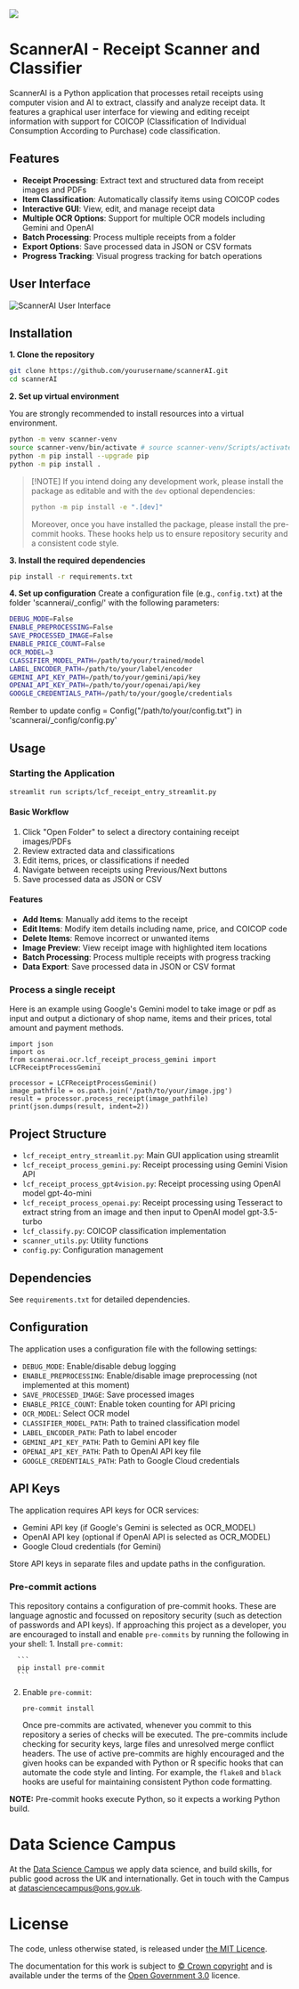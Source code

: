 <img src="https://github.com/datasciencecampus/awesome-campus/blob/master/ons_dsc_logo.png"/>

# ScannerAI - Receipt Scanner and Classifier
ScannerAI is a Python application that processes retail receipts using computer vision and AI to extract, classify and analyze receipt data. It features a graphical user interface for viewing and editing receipt information with support for COICOP (Classification of Individual Consumption According to Purchase) code classification.

## Features

- **Receipt Processing**: Extract text and structured data from receipt images and PDFs
- **Item Classification**: Automatically classify items using COICOP codes
- **Interactive GUI**: View, edit, and manage receipt data
- **Multiple OCR Options**: Support for multiple OCR models including Gemini and OpenAI
- **Batch Processing**: Process multiple receipts from a folder
- **Export Options**: Save processed data in JSON or CSV formats
- **Progress Tracking**: Visual progress tracking for batch operations

## User Interface
![ScannerAI User Interface](interface_streamlit.png)

## Installation

**1. Clone the repository**
``` bash
git clone https://github.com/yourusername/scannerAI.git
cd scannerAI
```

**2. Set up virtual environment**

You are strongly recommended to install resources into a virtual environment.

``` bash
python -m venv scanner-venv
source scanner-venv/bin/activate # source scanner-venv/Scripts/activate on Windows
python -m pip install --upgrade pip
python -m pip install .
```

> \[!NOTE\] If you intend doing any development work, please install the package as editable and with the `dev` optional dependencies:
>
> ``` bash
> python -m pip install -e ".[dev]"
> ```
>
> Moreover, once you have installed the package, please install the pre-commit hooks. These hooks help us to ensure repository security and a consistent code style.




**3. Install the required dependencies**
``` bash
pip install -r requirements.txt
```


**4. Set up configuration**
Create a configuration file (e.g., `config.txt`) at the folder 'scannerai/_config/' with the following parameters:
   ``` bash
   DEBUG_MODE=False
   ENABLE_PREPROCESSING=False
   SAVE_PROCESSED_IMAGE=False
   ENABLE_PRICE_COUNT=False
   OCR_MODEL=3
   CLASSIFIER_MODEL_PATH=/path/to/your/trained/model
   LABEL_ENCODER_PATH=/path/to/your/label/encoder
   GEMINI_API_KEY_PATH=/path/to/your/gemini/api/key
   OPENAI_API_KEY_PATH=/path/to/your/openai/api/key
   GOOGLE_CREDENTIALS_PATH=/path/to/your/google/credentials
   ```

Rember to update config = Config("/path/to/your/config.txt") in 'scannerai/_config/config.py'

## Usage

### Starting the Application

``` bash
streamlit run scripts/lcf_receipt_entry_streamlit.py
```

#### Basic Workflow

1. Click "Open Folder" to select a directory containing receipt images/PDFs
2. Review extracted data and classifications
3. Edit items, prices, or classifications if needed
4. Navigate between receipts using Previous/Next buttons
5. Save processed data as JSON or CSV


#### Features

- **Add Items**: Manually add items to the receipt
- **Edit Items**: Modify item details including name, price, and COICOP code
- **Delete Items**: Remove incorrect or unwanted items
- **Image Preview**: View receipt image with highlighted item locations
- **Batch Processing**: Process multiple receipts with progress tracking
- **Data Export**: Save processed data in JSON or CSV format



### Process a single receipt
Here is an example using Google's Gemini model to take image or pdf as input and output a dictionary of shop name, items and their prices, total amount and payment methods.

```
import json
import os
from scannerai.ocr.lcf_receipt_process_gemini import LCFReceiptProcessGemini

processor = LCFReceiptProcessGemini()
image_pathfile = os.path.join('/path/to/your/image.jpg')
result = processor.process_receipt(image_pathfile)
print(json.dumps(result, indent=2))

```

## Project Structure

- `lcf_receipt_entry_streamlit.py`: Main GUI application using streamlit
- `lcf_receipt_process_gemini.py`: Receipt processing using Gemini Vision API
- `lcf_receipt_process_gpt4vision.py`: Receipt processing using OpenAI model gpt-4o-mini
- `lcf_receipt_process_openai.py`: Receipt processing using Tesseract to extract string from an image and then input to OpenAI model gpt-3.5-turbo
- `lcf_classify.py`: COICOP classification implementation
- `scanner_utils.py`: Utility functions
- `config.py`: Configuration management

## Dependencies

See `requirements.txt` for detailed dependencies.

## Configuration

The application uses a configuration file with the following settings:

- `DEBUG_MODE`: Enable/disable debug logging
- `ENABLE_PREPROCESSING`: Enable/disable image preprocessing (not implemented at this moment)
- `SAVE_PROCESSED_IMAGE`: Save processed images
- `ENABLE_PRICE_COUNT`: Enable token counting for API pricing
- `OCR_MODEL`: Select OCR model
- `CLASSIFIER_MODEL_PATH`: Path to trained classification model
- `LABEL_ENCODER_PATH`: Path to label encoder
- `GEMINI_API_KEY_PATH`: Path to Gemini API key file
- `OPENAI_API_KEY_PATH`: Path to OpenAI API key file
- `GOOGLE_CREDENTIALS_PATH`: Path to Google Cloud credentials

## API Keys

The application requires API keys for OCR services:
- Gemini API key (if Google's Gemini is selected as OCR_MODEL)
- OpenAI API key (optional if OpenAI API is selected as OCR_MODEL)
- Google Cloud credentials (for Gemini)

Store API keys in separate files and update paths in the configuration.

### Pre-commit actions

This repository contains a configuration of pre-commit hooks. These are language agnostic and focussed on repository security (such as detection of passwords and API keys). If approaching this project as a developer, you are encouraged to install and enable `pre-commits` by running the following in your shell: 1. Install `pre-commit`:

````
  ```
  pip install pre-commit
  ```
````

2.  Enable `pre-commit`:

    ```
    pre-commit install
    ```

    Once pre-commits are activated, whenever you commit to this repository a series of checks will be executed. The pre-commits include checking for security keys, large files and unresolved merge conflict headers. The use of active pre-commits are highly encouraged and the given hooks can be expanded with Python or R specific hooks that can automate the code style and linting. For example, the `flake8` and `black` hooks are useful for maintaining consistent Python code formatting.

**NOTE:** Pre-commit hooks execute Python, so it expects a working Python build.



# Data Science Campus

At the [Data Science Campus](https://datasciencecampus.ons.gov.uk/about-us/) we apply data science, and build skills, for public good across the UK and internationally. Get in touch with the Campus at [datasciencecampus\@ons.gov.uk](datasciencecampus@ons.gov.uk).

# License

<!-- Unless stated otherwise, the codebase is released under [the MIT Licence][mit]. -->

The code, unless otherwise stated, is released under [the MIT Licence](LICENCE).

The documentation for this work is subject to [© Crown copyright](http://www.nationalarchives.gov.uk/information-management/re-using-public-sector-information/uk-government-licensing-framework/crown-copyright/) and is available under the terms of the [Open Government 3.0](http://www.nationalarchives.gov.uk/doc/open-government-licence/version/3/) licence.
